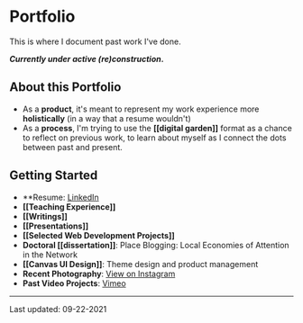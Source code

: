 # Portfolio
This is where I document past work I've done.

***Currently under active (re)construction*.**

## About this Portfolio
- As a **product**, it's meant to represent my work experience more **holistically** (in a way that a resume wouldn't)
- As a **process**, I'm trying to use the **[[digital garden]]** format as a chance to reflect on previous work, to learn about myself as I connect the dots between past and present. 

## Getting Started
- **Resume: [LinkedIn](https://www.linkedin.com/in/timlindgren/)
- **[[Teaching Experience]]**
- **[[Writings]]**
- **[[Presentations]]**
- **[[Selected Web Development Projects]]**
- **Doctoral [[dissertation]]**: Place Blogging: Local Economies of Attention in the Network
- **[[Canvas UI Design]]**: Theme design and product management
- **Recent Photography**:  [View on Instagram](https://www.instagram.com/timothylindgren)
- **Past Video Projects**: [Vimeo](https://vimeo.com/timlindgren)
	
---
Last updated: 09-22-2021